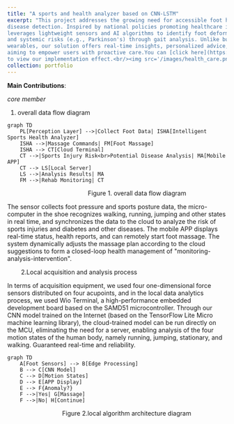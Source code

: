 ```yaml
---
title: "A sports and health analyzer based on CNN-LSTM"
excerpt: "This project addresses the growing need for accessible foot health monitoring and early
disease detection. Inspired by national policies promoting healthcare innovation, it
leverages lightweight sensors and AI algorithms to identify foot deformities (e.g., flat feet)
and systemic risks (e.g., Parkinson's) through gait analysis. Unlike bulky clinical tools or basic
wearables, our solution offers real-time insights, personalized advice, and health alerts,
aiming to empower users with proactive care.You can [click here](https://www.bilibili.com/video/BV1sb42187km/?spm_id_from=333.1387.homepage.video_card.click&vd_source=809a8e4a3a25a8809f443b4da653e707) 
to view our implementation effect.<br/><img src='/images/health_care.png'>"
collection: portfolio
---
```

**Main Contributions**:
  
  *core member*
  
  1. overall data flow diagram

```mermaid
graph TD
    PL[Perception Layer] -->|Collect Foot Data| ISHA[Intelligent Sports Health Analyzer]
    ISHA -->|Massage Commands| FM[Foot Massage]
    ISHA --> CT[Cloud Terminal]
    CT -->|Sports Injury Risk<br>Potential Disease Analysis| MA[Mobile APP]
    CT --> LS[Local Server]
    LS -->|Analysis Results| MA
    FM -->|Rehab Monitoring| CT
```

                                               Figure 1. overall data flow diagram

The sensor collects foot pressure and sports posture data, the micro-computer in the shoe recognizes walking, running, jumping and other states in real time, and synchronizes the data to the cloud to analyze the risk of sports injuries and diabetes and other diseases. The mobile APP displays real-time status, health reports, and can remotely start foot massage. The system dynamically adjusts the massage plan according to the cloud suggestions to form a closed-loop health management of "monitoring-analysis-intervention".

        2.Local acquisition and analysis process

In terms of acquisition equipment, we used four one-dimensional force sensors distributed on four acupoints, and in the local data analytics process, we used Wio Terminal, a high-performance embedded development board based on the SAMD51 microcontroller. Through our CNN model trained on the Internet (based on the TensorFlow Lite Micro machine learning library), the cloud-trained model can be run directly on the MCU, eliminating the need for a server, enabling analysis of the four motion states of the human body, namely running, jumping, stationary, and walking. Guaranteed real-time and reliability.

```mermaid
graph TD
    A[Foot Sensors] --> B[Edge Processing]
    B --> C[CNN Model]
    C --> D[Motion States]
    D --> E[APP Display]
    E --> F{Anomaly?}
    F -->|Yes| G[Massage]
    F -->|No| H[Continue]
```

                                Figure 2.local algorithm architecture diagram
